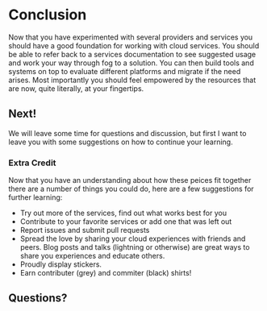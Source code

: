 # Conclusion

Now that you have experimented with several providers and services you should have a good foundation for working with cloud services. You should be able to refer back to a services documentation to see suggested usage and work your way through fog to a solution.  You can then build tools and systems on top to evaluate different platforms and migrate if the need arises. Most importantly you should feel empowered by the resources that are now, quite literally, at your fingertips.

## Next!

We will leave some time for questions and discussion, but first I want to leave you with some suggestions on how to continue your learning.

### Extra Credit

Now that you have an understanding about how these peices fit together there are a number of things you could do, here are a few suggestions for further learning:

* Try out more of the services, find out what works best for you
* Contribute to your favorite services or add one that was left out
* Report issues and submit pull requests
* Spread the love by sharing your cloud experiences with friends and peers. Blog posts and talks (lightning or otherwise) are great ways to share you experiences and educate others.
* Proudly display stickers.
* Earn contributer (grey) and commiter (black) shirts!

## Questions?
